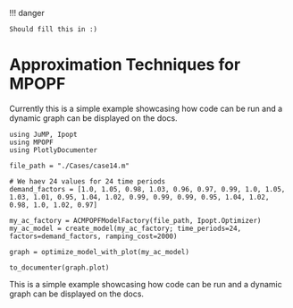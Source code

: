 !!! danger

    Should fill this in :)

# Approximation Techniques for MPOPF

Currently this is a simple example showcasing how code can be run and a dynamic graph can be displayed on the docs.

```@example
using JuMP, Ipopt
using MPOPF
using PlotlyDocumenter

file_path = "./Cases/case14.m"

# We haev 24 values for 24 time periods
demand_factors = [1.0, 1.05, 0.98, 1.03, 0.96, 0.97, 0.99, 1.0, 1.05, 1.03, 1.01, 0.95, 1.04, 1.02, 0.99, 0.99, 0.99, 0.95, 1.04, 1.02, 0.98, 1.0, 1.02, 0.97]

my_ac_factory = ACMPOPFModelFactory(file_path, Ipopt.Optimizer)
my_ac_model = create_model(my_ac_factory; time_periods=24, factors=demand_factors, ramping_cost=2000)

graph = optimize_model_with_plot(my_ac_model)

to_documenter(graph.plot)
```
This is a simple example showcasing how code can be run and a dynamic graph can be displayed on the docs.